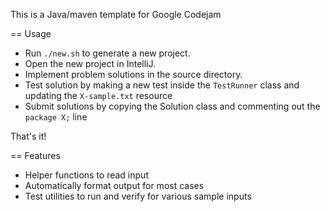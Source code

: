 This is a Java/maven template for Google Codejam

== Usage

- Run `./new.sh` to generate a new project.
- Open the new project in IntelliJ.
- Implement problem solutions in the source directory.
- Test solution by making a new test inside the `TestRunner` class and updating the `X-sample.txt` resource
- Submit solutions by copying the Solution class and commenting out the `package X;` line

That's it!

== Features

* Helper functions to read input
* Automatically format output for most cases
* Test utilities to run and verify for various sample inputs

